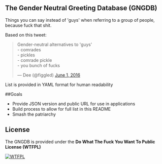 ## The Gender Neutral Greeting Database (GNGDB)

Things you can say instead of 'guys' when referring to a group of people, because fuck that shit.

Based on this tweet:

<blockquote class="twitter-tweet" data-lang="en"><p lang="en" dir="ltr">Gender-neutral alternatives to &#39;guys&#39;<br>- comrades<br>- pickles<br>- comrade pickle<br>- you bunch of fucks</p>&mdash; Dee (@figgled) <a href="https://twitter.com/figgled/status/737901632868999168">June 1, 2016</a></blockquote>
<script async src="//platform.twitter.com/widgets.js" charset="utf-8"></script>

List is provided in YAML format for human readability

##Goals
- Provide JSON version and public URL for use in applications
- Build process to allow for full list in this README
- Smash the patriarchy

## License

The GNGDB is provided under the **Do What The Fuck You Want To Public License (WTFPL)**


<a href="http://www.wtfpl.net/">
    <img src="http://www.wtfpl.net/wp-content/uploads/2012/12/wtfpl-badge-1.png"
         alt="WTFPL" />
</a>